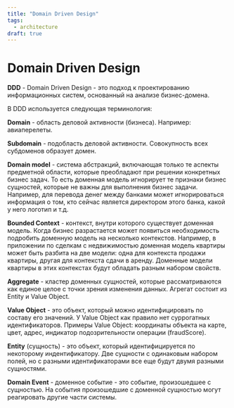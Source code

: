 ```yaml
---
title: "Domain Driven Design"
tags: 
  - architecture
draft: true
---
```


# Domain Driven Design

__DDD__ - Domain Driven Design - это подход к проектированию информационных систем, основанный на анализе бизнес-домена.

В DDD используется следующая терминология:

__Domain__ - область деловой активности (бизнеса). Например: авиаперелеты.

__Subdomain__ - подобласть деловой активности. Совокупность всех субдоменов образует домен.

__Domain model__ - система абстракций, включающая только те аспекты предметной области, которые преобладают при решении конкретных бизнес задач.
То есть доменная модель игнорирует те признаки бизнес сущностей, которые не важны для выполнения бизнес задачи. 
Например, для перевода денег между банками может игнорироваться информация о том, кто сейчас является директором этого банка, какой у него логотип и т.д.

__Bounded Context__ - контекст, внутри которого существует доменная модель.
Когда бизнес разрастается может появиться необходимость подробить доменную модель на несколько контекстов.
Например, в приложении по сделкам с недвижимостью доменная модель квартиры может быть разбита на две модели: одна для контекста продажи квартиры, другая для контекста сдачи в аренду.
Доменные модели квартиры в этих контекстах будут обладать разным набором свойств.

__Aggregate__ - кластер доменных сущностей, которые рассматриваются как единое целое с точки зрения изменения данных.
Агрегат состоит из Entity и Value Object.

__Value Object__ - это объект, который можно идентифицировать по составу его значений.
У Value Object как правило нет суррогатных идентификаторов.
Примеры Value Object: координаты объекта на карте, цвет, адрес, индикатор подозрительности операции (fraudScore).

__Entity__ (сущность) - это объект, который идентифицируется по некоторому индентификатору.
Две сущности с одинаковым набором полей, но с разными идентификаторами все еще будут двумя разными сущностями.

__Domain Event__ - доменное событие - это событие, произошедшее с сущностью. 
На события произошедшие с доменной сущностью могут реагировать другие части системы.



